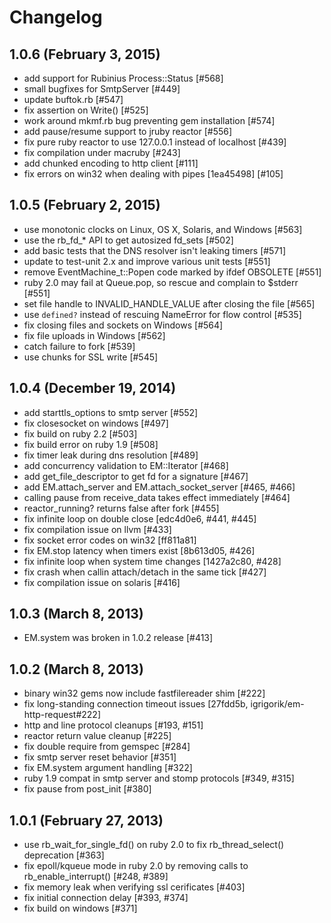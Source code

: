 # Changelog

## 1.0.6 (February 3, 2015)
* add support for Rubinius Process::Status [#568]
* small bugfixes for SmtpServer [#449]
* update buftok.rb [#547]
* fix assertion on Write() [#525]
* work around mkmf.rb bug preventing gem installation [#574]
* add pause/resume support to jruby reactor [#556]
* fix pure ruby reactor to use 127.0.0.1 instead of localhost [#439]
* fix compilation under macruby [#243]
* add chunked encoding to http client [#111]
* fix errors on win32 when dealing with pipes [1ea45498] [#105]

## 1.0.5 (February 2, 2015)
* use monotonic clocks on Linux, OS X, Solaris, and Windows [#563]
* use the rb_fd_* API to get autosized fd_sets [#502]
* add basic tests that the DNS resolver isn't leaking timers [#571]
* update to test-unit 2.x and improve various unit tests [#551]
* remove EventMachine_t::Popen code marked by ifdef OBSOLETE [#551]
* ruby 2.0 may fail at Queue.pop, so rescue and complain to $stderr [#551]
* set file handle to INVALID_HANDLE_VALUE after closing the file [#565]
* use `defined?` instead of rescuing NameError for flow control [#535]
* fix closing files and sockets on Windows [#564]
* fix file uploads in Windows [#562]
* catch failure to fork [#539]
* use chunks for SSL write [#545]

## 1.0.4 (December 19, 2014)
* add starttls_options to smtp server [#552]
* fix closesocket on windows [#497]
* fix build on ruby 2.2 [#503]
* fix build error on ruby 1.9 [#508]
* fix timer leak during dns resolution [#489]
* add concurrency validation to EM::Iterator [#468]
* add get_file_descriptor to get fd for a signature [#467]
* add EM.attach_server and EM.attach_socket_server [#465, #466]
* calling pause from receive_data takes effect immediately [#464]
* reactor_running? returns false after fork [#455]
* fix infinite loop on double close [edc4d0e6, #441, #445]
* fix compilation issue on llvm [#433]
* fix socket error codes on win32 [ff811a81]
* fix EM.stop latency when timers exist [8b613d05, #426]
* fix infinite loop when system time changes [1427a2c80, #428]
* fix crash when callin attach/detach in the same tick [#427]
* fix compilation issue on solaris [#416]

## 1.0.3 (March 8, 2013)
* EM.system was broken in 1.0.2 release [#413]

## 1.0.2 (March 8, 2013)
* binary win32 gems now include fastfilereader shim [#222]
* fix long-standing connection timeout issues [27fdd5b, igrigorik/em-http-request#222]
* http and line protocol cleanups [#193, #151]
* reactor return value cleanup [#225]
* fix double require from gemspec [#284]
* fix smtp server reset behavior [#351]
* fix EM.system argument handling [#322]
* ruby 1.9 compat in smtp server and stomp protocols [#349, #315]
* fix pause from post_init [#380]

## 1.0.1 (February 27, 2013)
* use rb_wait_for_single_fd() on ruby 2.0 to fix rb_thread_select() deprecation [#363]
* fix epoll/kqueue mode in ruby 2.0 by removing calls to rb_enable_interrupt() [#248, #389]
* fix memory leak when verifying ssl cerificates [#403]
* fix initial connection delay [#393, #374]
* fix build on windows [#371]
